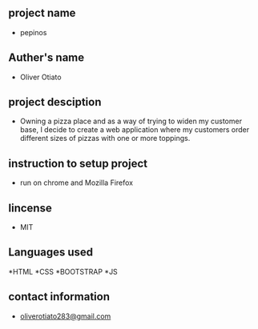## project name

* pepinos

## Auther's name

* Oliver Otiato

## project desciption

*  Owning a pizza place and as a way of trying to widen my customer base, I decide to create a web application where my customers order different sizes of pizzas with one or more toppings. 


## instruction to setup project

* run on chrome and Mozilla Firefox

## lincense

* MIT

## Languages used

*HTML
*CSS
*BOOTSTRAP
*JS

## contact information

* oliverotiato283@gmail.com